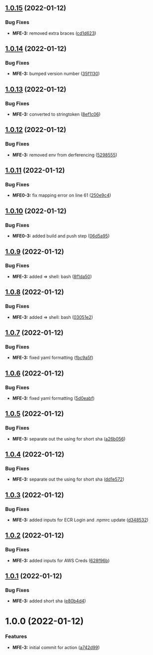 ## [1.0.15](https://github.com/awazevr/docker-build-push-action/compare/v1.0.14...v1.0.15) (2022-01-12)


### Bug Fixes

* **MFE-3:** removed extra braces ([cd1d623](https://github.com/awazevr/docker-build-push-action/commit/cd1d623584b4c8996197c5d7ce8ad1bb4d1c73c3))

## [1.0.14](https://github.com/awazevr/docker-build-push-action/compare/v1.0.13...v1.0.14) (2022-01-12)


### Bug Fixes

* **MFE-3:** bumped version number ([35f1130](https://github.com/awazevr/docker-build-push-action/commit/35f11308b83dddc13a53230cc21b24ae9d87c41d))

## [1.0.13](https://github.com/awazevr/docker-build-push-action/compare/v1.0.12...v1.0.13) (2022-01-12)


### Bug Fixes

* **MFE-3:** converted to stringtoken ([8ef1c06](https://github.com/awazevr/docker-build-push-action/commit/8ef1c06c26c1d9f50e74c99ac7196ce6b6915938))

## [1.0.12](https://github.com/awazevr/docker-build-push-action/compare/v1.0.11...v1.0.12) (2022-01-12)


### Bug Fixes

* **MFE-3:** removed env from derferencing ([5298555](https://github.com/awazevr/docker-build-push-action/commit/5298555ebd91df63dfb85319451c00b2acc5e08d))

## [1.0.11](https://github.com/awazevr/docker-build-push-action/compare/v1.0.10...v1.0.11) (2022-01-12)


### Bug Fixes

* **MFE0-3:** fix mapping error on line 61 ([250e9c4](https://github.com/awazevr/docker-build-push-action/commit/250e9c4c852227673793fde5ce94c0cbc0018054))

## [1.0.10](https://github.com/awazevr/docker-build-push-action/compare/v1.0.9...v1.0.10) (2022-01-12)


### Bug Fixes

* **MFE0-3:** added build and push step ([06d5a95](https://github.com/awazevr/docker-build-push-action/commit/06d5a953f711e568270067b9ffa07e9d7a41950b))

## [1.0.9](https://github.com/awazevr/docker-build-push-action/compare/v1.0.8...v1.0.9) (2022-01-12)


### Bug Fixes

* **MFE-3:** added => shell: bash ([8f1da50](https://github.com/awazevr/docker-build-push-action/commit/8f1da50670cb9f906f2acfc586ec4d38dedf7dbc))

## [1.0.8](https://github.com/awazevr/docker-build-push-action/compare/v1.0.7...v1.0.8) (2022-01-12)


### Bug Fixes

* **MFE-3:** added => shell: bash ([03051e2](https://github.com/awazevr/docker-build-push-action/commit/03051e22280e3b5c81adb74a57f09db3d9a6e6ab))

## [1.0.7](https://github.com/awazevr/docker-build-push-action/compare/v1.0.6...v1.0.7) (2022-01-12)


### Bug Fixes

* **MFE-3:** fixed yaml formatting ([fbc9a5f](https://github.com/awazevr/docker-build-push-action/commit/fbc9a5fe480ef99e7ea7e443966f1fe384932096))

## [1.0.6](https://github.com/awazevr/docker-build-push-action/compare/v1.0.5...v1.0.6) (2022-01-12)


### Bug Fixes

* **MFE-3:** fixed yaml formatting ([5d0eabf](https://github.com/awazevr/docker-build-push-action/commit/5d0eabfd56ed9369878d668da2e5e1a9fc9362eb))

## [1.0.5](https://github.com/awazevr/docker-build-push-action/compare/v1.0.4...v1.0.5) (2022-01-12)


### Bug Fixes

* **MFE-3:** separate out the using for short sha ([a26b056](https://github.com/awazevr/docker-build-push-action/commit/a26b056aad3933a60524d74bae8b5b4d68a9a96e))

## [1.0.4](https://github.com/awazevr/docker-build-push-action/compare/v1.0.3...v1.0.4) (2022-01-12)


### Bug Fixes

* **MFE-3:** separate out the using for short sha ([dd1e572](https://github.com/awazevr/docker-build-push-action/commit/dd1e5727956eebf63573029453a95e95244a5339))

## [1.0.3](https://github.com/awazevr/docker-build-push-action/compare/v1.0.2...v1.0.3) (2022-01-12)


### Bug Fixes

* **MFE-3:** added inputs for ECR Login and .npmrc update ([d348532](https://github.com/awazevr/docker-build-push-action/commit/d34853249f70d557088e39cac9b41fad04381e4e))

## [1.0.2](https://github.com/awazevr/docker-build-push-action/compare/v1.0.1...v1.0.2) (2022-01-12)


### Bug Fixes

* **MFE-3:** added inputs for AWS Creds ([628f96b](https://github.com/awazevr/docker-build-push-action/commit/628f96b25000171c62743bbe296ee13bc1553a32))

## [1.0.1](https://github.com/awazevr/docker-build-push-action/compare/v1.0.0...v1.0.1) (2022-01-12)


### Bug Fixes

* **MFE-3:** added short sha ([e80b4d4](https://github.com/awazevr/docker-build-push-action/commit/e80b4d447e4a67256687330cffc413601fd9cbd2))

# 1.0.0 (2022-01-12)


### Features

* **MFE-3:** initial commit for action ([a742d99](https://github.com/awazevr/docker-build-push-action/commit/a742d9960a1301881643b13c821ece09a0eb685b))
